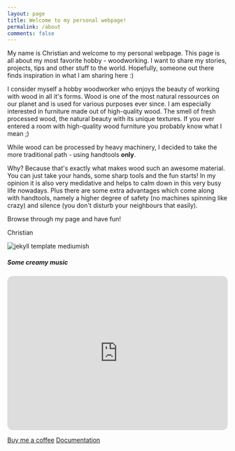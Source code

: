 ```yaml
---
layout: page
title: Welcome to my personal webpage!
permalink: /about
comments: false
---
```


<div class="row justify-content-between">
<div class="col-md-8 pr-5">

<p>My name is Christian and welcome to my personal webpage. 
This page is all about my most favorite hobby - woodworking. I want to share my stories, projects, tips and other stuff to the world. Hopefully, someone out there finds inspiration in what I am sharing here :)

I consider myself a hobby woodworker who enjoys the beauty of working with wood in all it's forms. Wood is one of the most natural ressources on our planet and is used for various purposes ever since. 
I am especially interested in furniture made out of high-quality wood. The smell of fresh processed wood, the natural beauty with its unique textures. If you ever entered a room with high-quality wood furniture you probably know what I mean ;)

While wood can be processed by heavy machinery, I decided to take the more traditional path - using handtools **only**. 

Why? Because that's exactly what makes wood such an awesome material. You can just take your hands, some sharp tools and the fun starts! In my opinion it is also very medidative and helps to calm down in this very busy life nowadays. Plus there are some extra advantages which come along with handtools, namely a higher degree of safety (no machines spinning like crazy) and silence (you don't disturb your neighbours that easily).

Browse through my page and have fun! 


Christian



</p>

<p class="mb-5"><img class="shadow-lg" src="{{site.baseurl}}/assets/images/mediumish-jekyll-template.png" alt="jekyll template mediumish" /></p>

</div>


<div class="col-md-4">

<div class="sticky-top sticky-top-80">
<h5>Some creamy music</h5>

<p> <iframe style="border-radius:12px" src="https://open.spotify.com/embed/track/6zb0M4Drdplz1fBaXbqxDA?utm_source=generator" width="100%" height="352" frameBorder="0" allowfullscreen="" allow="autoplay; clipboard-write; encrypted-media; fullscreen; picture-in-picture" loading="lazy"></iframe> </p>

<a target="_blank" href="https://www.wowthemes.net/donate/" class="btn btn-danger">Buy me a coffee</a> <a target="_blank" href="https://bootstrapstarter.com/bootstrap-templates/template-mediumish-bootstrap-jekyll/" class="btn btn-warning">Documentation</a>

</div>
</div>
</div>
